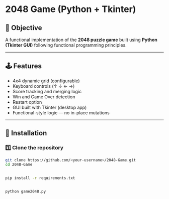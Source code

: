 # 2048 Game (Python + Tkinter)

## 🎯 Objective
A functional implementation of the **2048 puzzle game** built using **Python (Tkinter GUI)** following functional programming principles.

---

## 🕹️ Features
- 4x4 dynamic grid (configurable)
- Keyboard controls (↑ ↓ ← →)
- Score tracking and merging logic
- Win and Game Over detection
- Restart option
- GUI built with Tkinter (desktop app)
- Functional-style logic — no in-place mutations

---

## 🧩 Installation

### 1️⃣ Clone the repository
```bash
git clone https://github.com/<your-username>/2048-Game.git
cd 2048-Game


pip install -r requirements.txt


python game2048.py
